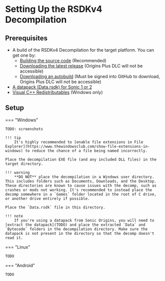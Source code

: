# Setting Up the RSDKv4 Decompilation

## Prerequisites
- A build of the RSDKv4 Decompilation for the target platform. You can get one by:
    - [Building the source code](Building.md) (Recommended)
    - [Downloading the latest release](https://github.com/RSDKModding/RSDKv4-Decompilation/releases/latest) (Origins Plus DLC will not be accessible)
    - [Downloading an autobuild](https://github.com/RSDKModding/RSDKv4-Decompilation/actions) (Must be signed into GitHub to download, Origins Plus DLC will not be accessible)
- [A datapack (Data.rsdk) for Sonic 1 or 2](../../Games/Sonic1-2/Datapack/README.md)
- [Visual C++ Redistributables](https://learn.microsoft.com/en-us/cpp/windows/latest-supported-vc-redist?view=msvc-170) (Windows only)

## Setup
=== "Windows"

    TODO: screenshots

    !!! tip
	    It's highly recommended to [enable file extensions in File Explorer](https://www.thewindowsclub.com/show-file-extensions-in-windows) to reduce the chance of a file being named incorrectly.

    Place the decompilation EXE file (and any included DLL files) in the target directory.
	
	!!! warning
	    **DO NOT** place the decompilation in a Windows user directory. This includes folders such as Documents, Downloads, and the Desktop. These directories are known to cause issues with the decomp, such as crashes or mods not working. It's recommended to instead place the decomp somewhere in a `Games` folder located in the root of C drive, or another drive entirely if possible.

    Place the `Data.rsdk` file in this directory.
	
	!!! note
	    If you're using a datapack from Sonic Origins, you will need to [extract the datapack](TODO) and place the extracted `Data` and `Bytecode` folders in the decompilation directory. Make sure the datapack is not present in the directory so that the decomp doesn't read it.

=== "Linux"

    TODO

=== "Android"

    TODO
